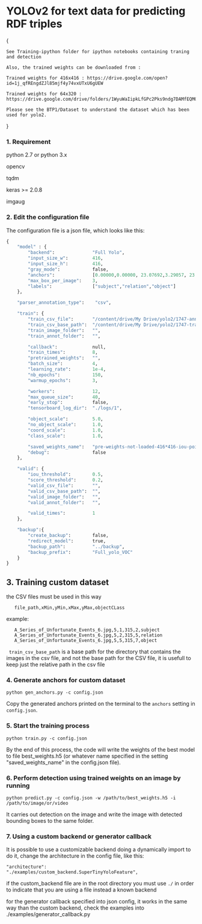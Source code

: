 # YOLOv2 for text data for predicting RDF triples
{ 
    
    See Training-ipython folder for ipython notebooks containing traning and detection

    Also, the trained weights can be downloaded from :

    Trained weights for 416x416 : https://drive.google.com/open?id=1j_qfREngdZJl85mjf4y74vxUTxU6gUEW

    Trained weights for 64x320 : https://drive.google.com/drive/folders/1WyuWaIipkLfGPc2Pks9ndg7DAMfEQMGX

    Please see the BTP1/Dataset to understand the dataset which has been used for yolo2. 
    
}

### 1. Requirement

python 2.7 or python 3.x

opencv

tqdm

keras >= 2.0.8

imgaug


### 2. Edit the configuration file
The configuration file is a json file, which looks like this:

```python
{
    "model" : {
        "backend":              "Full Yolo",
        "input_size_w":         416,
        "input_size_h":         416,
        "gray_mode":            false,
        "anchors":              [0.00000,0.00000, 23.07692,3.29057, 23.07692,1.53049, 23.07692,0.92308, 23.07692,0.46154],
        "max_box_per_image":    3,        
        "labels":               ["subject","relation","object"]
    },

    "parser_annotation_type":    "csv",

    "train": {
        "train_csv_file":       "/content/drive/My Drive/yolo2/1747-annotation.csv",
        "train_csv_base_path":  "/content/drive/My Drive/yolo2/1747-train-images-416*416/",
        "train_image_folder":   "",   
        "train_annot_folder":   "",      

        "callback":             null,
        "train_times":          8,
        "pretrained_weights":   "",
        "batch_size":           4,
        "learning_rate":        1e-4,
        "nb_epochs":            150,
        "warmup_epochs":        3,

        "workers":              12,
        "max_queue_size":       40,
        "early_stop":           false,
        "tensorboard_log_dir":  "./logs/1",

        "object_scale":         5.0,
        "no_object_scale":      1.0,
        "coord_scale":          1.0,
        "class_scale":          1.0,

        "saved_weights_name":   "pre-weights-not-loaded-416*416-iou-point-one.h5",
        "debug":                false
    },

    "valid": {
        "iou_threshold":        0.5,
        "score_threshold":      0.2,
        "valid_csv_file":       "",
        "valid_csv_base_path":  "",
        "valid_image_folder":   "",
        "valid_annot_folder":   "",

        "valid_times":          1
    },

    "backup":{
        "create_backup":        false,
        "redirect_model":       true,
        "backup_path":          "../backup",
        "backup_prefix":        "Full_yolo_VOC"
    }
}

```

## 3. Training custom dataset

 the CSV files must be used in this way
 ```
    file_path,xMin,yMin,xMax,yMax,objectCLass
 ```
 example:
 ```
    A_Series_of_Unfortunate_Events_6.jpg,5,1,315,2,subject
    A_Series_of_Unfortunate_Events_6.jpg,5,2,315,5,relation
    A_Series_of_Unfortunate_Events_6.jpg,5,5,315,7,object
 ```

 ``` train_csv_base_path``` is a base path for the directory that contains the images in the csv file, and not the base path for the CSV file, it is usefull to keep just the relative path in the csv file

### 4. Generate anchors for custom dataset 

`python gen_anchors.py -c config.json`

Copy the generated anchors printed on the terminal to the ```anchors``` setting in ```config.json```.

### 5. Start the training process

`python train.py -c config.json`

By the end of this process, the code will write the weights of the best model to file best_weights.h5 (or whatever name specified in the setting "saved_weights_name" in the config.json file). 

### 6. Perform detection using trained weights on an image by running
`python predict.py -c config.json -w /path/to/best_weights.h5 -i /path/to/image/or/video`

It carries out detection on the image and write the image with detected bounding boxes to the same folder.

### 7. Using a custom backend or generator callback

It is possible to use a customizable backend doing a dynamically import
to do it, change the architecture in the config file, like this:
```
"architecture":         "./examples/custom_backend.SuperTinyYoloFeature",
```
if the custom_backend file are in the root directory you must use ```./``` in order to indicate that you are using a file instead a known backend

for the generator callback specified into json config, it works in the same way than the custom backend, check the examples into ./examples/generator_callback.py
